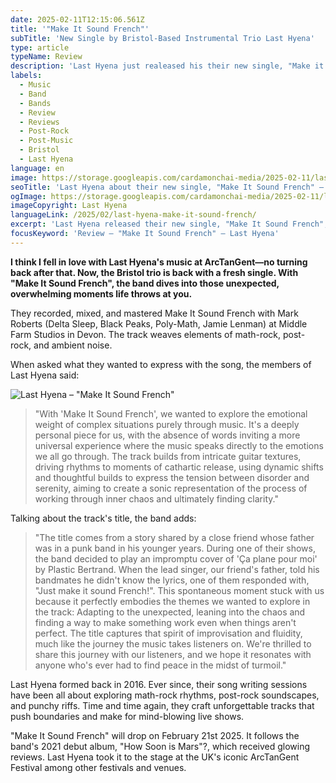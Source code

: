 ```yaml
---
date: 2025-02-11T12:15:06.561Z
title: '"Make It Sound French"'
subTitle: 'New Single by Bristol-Based Instrumental Trio Last Hyena'
type: article
typeName: Review
description: 'Last Hyena just realeased his their new single, "Make it Sound French". Read my review now and find out what this special track means to the Bristol-based band.'
labels:
  - Music
  - Band
  - Bands
  - Review
  - Reviews
  - Post-Rock
  - Post-Music
  - Bristol
  - Last Hyena
language: en
image: https://storage.googleapis.com/cardamonchai-media/2025-02-11/last-hyena-make-it-sound-french-soundsvegan-com-1-jpg-imagine-080808_2b1d13_1024_768/640.webp
seoTitle: 'Last Hyena about their new single, "Make It Sound French" – instrumental post-music review'
ogImage: https://storage.googleapis.com/cardamonchai-media/2025-02-11/last-hyena-make-it-sound-french-soundsvegan-com-og-jpg-imagine-181808_382a1d_1200_628/640.webp
imageCopyright: Last Hyena
languageLink: /2025/02/last-hyena-make-it-sound-french/
excerpt: 'Last Hyena released their new single, "Make It Sound French", some days ago. Find out everything about the song, what it means to the Bristol-based trio and how I fell in love with their music.'
focusKeyword: 'Review – "Make It Sound French" – Last Hyena'
---
```


**I think I fell in love with Last Hyena's music at ArcTanGent—no turning back after that. Now, the Bristol trio is back with a fresh single. With "Make It Sound French", the band dives into those unexpected, overwhelming moments life throws at you.**

They recorded, mixed, and mastered Make It Sound French with Mark Roberts (Delta Sleep, Black Peaks, Poly-Math, Jamie Lenman) at Middle Farm Studios in Devon. The track weaves elements of math-rock, post-rock, and ambient noise.

When asked what they wanted to express with the song, the members of Last Hyena said:

![Last Hyena – "Make It Sound French"](https://storage.googleapis.com/cardamonchai-media/2025-02-11/last-hyena-make-it-sound-french-soundsvegan-com-jpg-imagine-081818_7c7862_1200_1200/640.webp 'Last Hyena – "Make It Sound French"')

> "With 'Make It Sound French', we wanted to explore the emotional weight of complex situations purely through music. It's a deeply personal piece for us, with the absence of words inviting a more universal experience where the music speaks directly to the emotions we all go through. The track builds from intricate guitar textures, driving rhythms to moments of cathartic release, using dynamic shifts and thoughtful builds to express the tension between disorder and serenity, aiming to create a sonic representation of the process of working through inner chaos and ultimately finding clarity."

Talking about the track's title, the band adds:

> "The title comes from a story shared by a close friend whose father was in a punk band in his younger years. During one of their shows, the band decided to play an impromptu cover of 'Ça plane pour moi' by Plastic Bertrand. When the lead singer, our friend's father, told his bandmates he didn't know the lyrics, one of them responded with, "Just make it sound French!". This spontaneous moment stuck with us because it perfectly embodies the themes we wanted to explore in the track: Adapting to the unexpected, leaning into the chaos and finding a way to make something work even when things aren't perfect. The title captures that spirit of improvisation and fluidity, much like the journey the music takes listeners on. We're thrilled to share this journey with our listeners, and we hope it resonates with anyone who's ever had to find peace in the midst of turmoil."

Last Hyena formed back in 2016. Ever since, their song writing sessions have been all about exploring math-rock rhythms, post-rock soundscapes, and punchy riffs. Time and time again, they craft unforgettable tracks that push boundaries and make for mind-blowing live shows.

"Make It Sound French" will drop on February 21st 2025. It follows the band's 2021 debut album, "How Soon is Mars"?, which received glowing reviews. Last Hyena took it to the stage at the UK's iconic ArcTanGent Festival among other festivals and venues.
